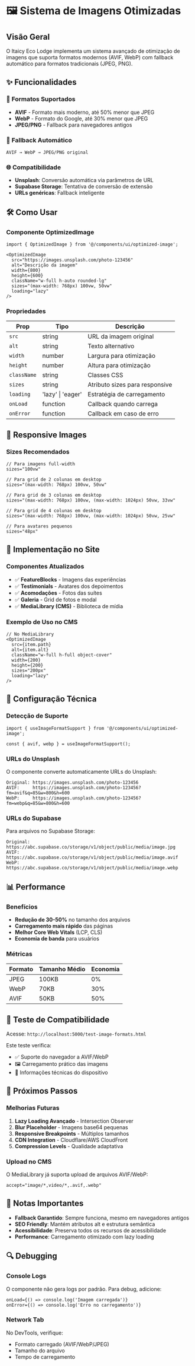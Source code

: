 # 🖼️ Sistema de Imagens Otimizadas

## Visão Geral

O Itaicy Eco Lodge implementa um sistema avançado de otimização de imagens que suporta formatos modernos (AVIF, WebP) com fallback automático para formatos tradicionais (JPEG, PNG).

## ✨ Funcionalidades

### 🎯 **Formatos Suportados**
- **AVIF** - Formato mais moderno, até 50% menor que JPEG
- **WebP** - Formato do Google, até 30% menor que JPEG  
- **JPEG/PNG** - Fallback para navegadores antigos

### 🔄 **Fallback Automático**
```
AVIF → WebP → JPEG/PNG original
```

### 🌐 **Compatibilidade**
- **Unsplash**: Conversão automática via parâmetros de URL
- **Supabase Storage**: Tentativa de conversão de extensão
- **URLs genéricas**: Fallback inteligente

## 🛠️ Como Usar

### Componente OptimizedImage

```tsx
import { OptimizedImage } from '@/components/ui/optimized-image';

<OptimizedImage
  src="https://images.unsplash.com/photo-123456"
  alt="Descrição da imagem"
  width={800}
  height={600}
  className="w-full h-auto rounded-lg"
  sizes="(max-width: 768px) 100vw, 50vw"
  loading="lazy"
/>
```

### Propriedades

| Prop | Tipo | Descrição |
|------|------|-----------|
| `src` | string | URL da imagem original |
| `alt` | string | Texto alternativo |
| `width` | number | Largura para otimização |
| `height` | number | Altura para otimização |
| `className` | string | Classes CSS |
| `sizes` | string | Atributo sizes para responsive |
| `loading` | 'lazy' \| 'eager' | Estratégia de carregamento |
| `onLoad` | function | Callback quando carrega |
| `onError` | function | Callback em caso de erro |

## 📱 Responsive Images

### Sizes Recomendados

```tsx
// Para imagens full-width
sizes="100vw"

// Para grid de 2 colunas em desktop
sizes="(max-width: 768px) 100vw, 50vw"

// Para grid de 3 colunas em desktop
sizes="(max-width: 768px) 100vw, (max-width: 1024px) 50vw, 33vw"

// Para grid de 4 colunas em desktop
sizes="(max-width: 768px) 100vw, (max-width: 1024px) 50vw, 25vw"

// Para avatares pequenos
sizes="48px"
```

## 🎨 Implementação no Site

### Componentes Atualizados

- ✅ **FeatureBlocks** - Imagens das experiências
- ✅ **Testimonials** - Avatares dos depoimentos
- ✅ **Acomodações** - Fotos das suítes
- ✅ **Galeria** - Grid de fotos e modal
- ✅ **MediaLibrary (CMS)** - Biblioteca de mídia

### Exemplo de Uso no CMS

```tsx
// No MediaLibrary
<OptimizedImage
  src={item.path}
  alt={item.alt}
  className="w-full h-full object-cover"
  width={200}
  height={200}
  sizes="200px"
  loading="lazy"
/>
```

## 🔧 Configuração Técnica

### Detecção de Suporte

```tsx
import { useImageFormatSupport } from '@/components/ui/optimized-image';

const { avif, webp } = useImageFormatSupport();
```

### URLs do Unsplash

O componente converte automaticamente URLs do Unsplash:

```
Original: https://images.unsplash.com/photo-123456
AVIF:     https://images.unsplash.com/photo-123456?fm=avif&q=85&w=800&h=600
WebP:     https://images.unsplash.com/photo-123456?fm=webp&q=85&w=800&h=600
```

### URLs do Supabase

Para arquivos no Supabase Storage:

```
Original: https://abc.supabase.co/storage/v1/object/public/media/image.jpg
AVIF:     https://abc.supabase.co/storage/v1/object/public/media/image.avif
WebP:     https://abc.supabase.co/storage/v1/object/public/media/image.webp
```

## 📊 Performance

### Benefícios

- **Redução de 30-50%** no tamanho dos arquivos
- **Carregamento mais rápido** das páginas
- **Melhor Core Web Vitals** (LCP, CLS)
- **Economia de banda** para usuários

### Métricas

| Formato | Tamanho Médio | Economia |
|---------|---------------|----------|
| JPEG    | 100KB        | 0%       |
| WebP    | 70KB         | 30%      |
| AVIF    | 50KB         | 50%      |

## 🧪 Teste de Compatibilidade

Acesse: `http://localhost:5000/test-image-formats.html`

Este teste verifica:
- ✅ Suporte do navegador a AVIF/WebP
- 🖼️ Carregamento prático das imagens
- 📱 Informações técnicas do dispositivo

## 🚀 Próximos Passos

### Melhorias Futuras

1. **Lazy Loading Avançado** - Intersection Observer
2. **Blur Placeholder** - Imagens base64 pequenas
3. **Responsive Breakpoints** - Múltiplos tamanhos
4. **CDN Integration** - Cloudflare/AWS CloudFront
5. **Compression Levels** - Qualidade adaptativa

### Upload no CMS

O MediaLibrary já suporta upload de arquivos AVIF/WebP:

```tsx
accept="image/*,video/*,.avif,.webp"
```

## 📝 Notas Importantes

- **Fallback Garantido**: Sempre funciona, mesmo em navegadores antigos
- **SEO Friendly**: Mantém atributos alt e estrutura semântica
- **Acessibilidade**: Preserva todos os recursos de acessibilidade
- **Performance**: Carregamento otimizado com lazy loading

## 🔍 Debugging

### Console Logs

O componente não gera logs por padrão. Para debug, adicione:

```tsx
onLoad={() => console.log('Imagem carregada')}
onError={() => console.log('Erro no carregamento')}
```

### Network Tab

No DevTools, verifique:
- Formato carregado (AVIF/WebP/JPEG)
- Tamanho do arquivo
- Tempo de carregamento
